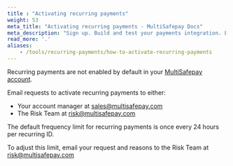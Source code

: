 ```yaml
---
title : "Activating recurring payments"
weight: 53
meta_title: "Activating recurring payments - MultiSafepay Docs"
meta_description: "Sign up. Build and test your payments integration. Explore our products and services. Use our API Reference, SDKs, and wrappers. Get support."
read_more: '.'
aliases:
    - /tools/recurring-payments/how-to-activate-recurring-payments
---
```


Recurring payments are not enabled by default in your [MultiSafepay account](https://merchant.multisafepay.com).

Email requests to activate recurring payments to either:

- Your account manager at <sales@multisafepay.com>
- The Risk Team at <risk@multisafepay.com>

The default frequency limit for recurring payments is once every 24 hours per recurring ID.

To adjust this limit, email your request and reasons to the Risk Team at <risk@multisafepay.com> 




